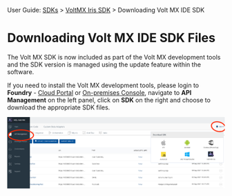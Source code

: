                              

User Guide: [SDKs](../Foundry_SDKs.md) > [VoltMX Iris SDK](Installing_VoltMXJS_SDK.md) > Downloading Volt MX IDE SDK

Downloading Volt MX IDE SDK Files
=================================

The Volt MX SDK is now included as part of the Volt MX development tools and the SDK version is managed using the update feature within the software.

<p>If you need to install the Volt MX development tools, please login to <b>Foundry</b> - <a href="../Accessing_VoltMX_MBaaS_Portal.html">Cloud Portal</a> or <a href="../How_to_access_VoltMX_Foundry_Portal_on-Prem.html">On-premises Console</a>, navigate to <b>API Management</b> on the left panel, click on <b>SDK</b> on the right and choose to download the appropriate SDK files.</p>

<a href="../Resources/Images/OnPrem/VoltMXJS-SDKs.png" target="_blank"><img src="../Resources/Images/OnPrem/VoltMXJS-SDKs.png"></a>
